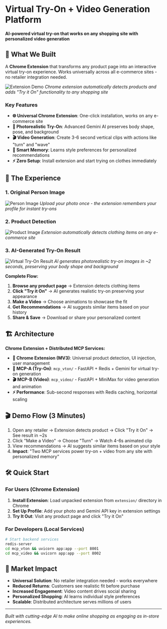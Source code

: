 # Virtual Try-On + Video Generation Platform

**AI-powered virtual try-on that works on any shopping site with personalized video generation**

## 🚀 What We Built

A **Chrome Extension** that transforms any product page into an interactive virtual try-on experience. Works universally across all e-commerce sites - no retailer integration needed.

![Extension Demo](./taylor_swift.webp)
*Chrome extension automatically detects products and adds "Try it On" functionality to any shopping site*

### Key Features
- **🌐 Universal Chrome Extension**: One-click installation, works on any e-commerce site
- **🎯 Photorealistic Try-On**: Advanced Gemini AI preserves body shape, pose, and background
- **🎬 Video Generation**: Create 3-6 second vertical clips with actions like "turn" and "wave"
- **🧠 Smart Memory**: Learns style preferences for personalized recommendations
- **⚡ Zero Setup**: Install extension and start trying on clothes immediately

## 🎯 The Experience

### 1. Original Person Image
![Person Image](./taylor_swift.webp)
*Upload your photo once - the extension remembers your profile for instant try-ons*

### 2. Product Detection
![Product Image](./sample_product.webp)
*Extension automatically detects clothing items on any e-commerce site*

### 3. AI-Generated Try-On Result
![Virtual Try-On Result](./vton_result_swift_banana.png)
*AI generates photorealistic try-on images in ~2 seconds, preserving your body shape and background*

**Complete Flow:**
1. **Browse any product page** → Extension detects clothing items
2. **Click "Try it On"** → AI generates realistic try-on preserving your appearance
3. **Make a Video** → Choose animations to showcase the fit
4. **Get Recommendations** → AI suggests similar items based on your history
5. **Share & Save** → Download or share your personalized content

## 🏗️ Architecture

**Chrome Extension + Distributed MCP Services:**
- **🔌 Chrome Extension (MV3)**: Universal product detection, UI injection, user management
- **🎨 MCP-A (Try-On)**: `mcp_vton/` - FastAPI + Redis + Gemini for virtual try-on generation
- **🎬 MCP-B (Video)**: `mcp_video/` - FastAPI + MiniMax for video generation and animation
- **⚡ Performance**: Sub-second responses with Redis caching, horizontal scaling

## 🎬 Demo Flow (3 Minutes)

1. Open any retailer → Extension detects product → Click "Try it On" → See result in ~2s
2. Click "Make a Video" → Choose "Turn" → Watch 4-6s animated clip
3. View recommendations → AI suggests similar items based on your style
4. **Impact**: "Two MCP services power try-on + video from any site with personalized memory"

## 🛠️ Quick Start

### For Users (Chrome Extension)
1. **Install Extension**: Load unpacked extension from `extension/` directory in Chrome
2. **Set Up Profile**: Add your photo and Gemini API key in extension settings
3. **Try It Out**: Visit any product page and click "Try it On"

### For Developers (Local Services)
```bash
# Start backend services
redis-server
cd mcp_vton && uvicorn app:app --port 8001
cd mcp_video && uvicorn app:app --port 8002
```

## 🎯 Market Impact

- **Universal Solution**: No retailer integration needed - works everywhere
- **Reduced Returns**: Customers see realistic fit before purchase
- **Increased Engagement**: Video content drives social sharing
- **Personalized Shopping**: AI learns individual style preferences
- **Scalable**: Distributed architecture serves millions of users

---

*Built with cutting-edge AI to make online shopping as engaging as in-store experiences.*